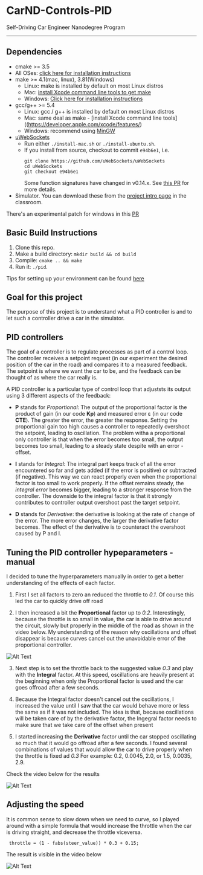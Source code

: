 # CarND-Controls-PID
Self-Driving Car Engineer Nanodegree Program

---

## Dependencies

* cmake >= 3.5
 * All OSes: [click here for installation instructions](https://cmake.org/install/)
* make >= 4.1(mac, linux), 3.81(Windows)
  * Linux: make is installed by default on most Linux distros
  * Mac: [install Xcode command line tools to get make](https://developer.apple.com/xcode/features/)
  * Windows: [Click here for installation instructions](http://gnuwin32.sourceforge.net/packages/make.htm)
* gcc/g++ >= 5.4
  * Linux: gcc / g++ is installed by default on most Linux distros
  * Mac: same deal as make - [install Xcode command line tools]((https://developer.apple.com/xcode/features/)
  * Windows: recommend using [MinGW](http://www.mingw.org/)
* [uWebSockets](https://github.com/uWebSockets/uWebSockets)
  * Run either `./install-mac.sh` or `./install-ubuntu.sh`.
  * If you install from source, checkout to commit `e94b6e1`, i.e.
    ```
    git clone https://github.com/uWebSockets/uWebSockets
    cd uWebSockets
    git checkout e94b6e1
    ```
    Some function signatures have changed in v0.14.x. See [this PR](https://github.com/udacity/CarND-MPC-Project/pull/3) for more details.
* Simulator. You can download these from the [project intro page](https://github.com/udacity/self-driving-car-sim/releases) in the classroom.

There's an experimental patch for windows in this [PR](https://github.com/udacity/CarND-PID-Control-Project/pull/3)

## Basic Build Instructions

1. Clone this repo.
2. Make a build directory: `mkdir build && cd build`
3. Compile: `cmake .. && make`
4. Run it: `./pid`.

Tips for setting up your environment can be found [here](https://classroom.udacity.com/nanodegrees/nd013/parts/40f38239-66b6-46ec-ae68-03afd8a601c8/modules/0949fca6-b379-42af-a919-ee50aa304e6a/lessons/f758c44c-5e40-4e01-93b5-1a82aa4e044f/concepts/23d376c7-0195-4276-bdf0-e02f1f3c665d)

## Goal for this project

The purpose of this project is to understand what a PID controller is and to let
such a controller drive a car in the simulator.

## PID controllers

The goal of a controller is to regulate processes as part of a control loop. The controller receives a setpoint request (in our experiment the desired position of the car in the road) and compares it to a measured feedback. The setpoint is where we want the car to be, and the feedback can be thought of as where the car really is.

A PID controller is a particular type of control loop that adjuststs its output using 3 different aspects of the feedback:
* **P** stands for _Proportional_: The output of the proportional factor is the product of gain (in our code **Kp**) and measured error ε (in our code **CTE**). The greater the error, the greater the response. Setting the proportional gain too high causes a controller to repeatedly overshoot the setpoint, leading to oscillation.
The problem witha a proportional only controller is that when the error becomes too small, the output becomes too small, leading to a steady state despite with an error - offset.

* **I** stands for _Integral_: The integral part keeps track of all the error encountered so far and gets added (if the error is positive) or subtracted (if negative). This way we can react properly even when the proportional factor is too small to work properly. If the offset remains steady, the _integral error_ becomes bigger, leading to a stronger response from the controller.
The downside to the integral factor is that it strongly contributes to controller output overshoot past the target setpoint.

* **D** stands for _Derivative_: the derivative is looking at the rate of change of the error. The more error changes, the larger the derivative factor becomes. The effect of the derivative is to counteract the overshoot caused by P and I.

## Tuning the PID controller hypeparameters - manual
I decided to tune the hyperparameters manually in order to get a better understanding of the effects of each factor.

1. First I set all factors to zero an reduced the throttle to _0.1_.
Of course this led the car to quickly drive off road

2. I then increased a bit the **Proportional** factor up to _0.2_. Interestingly, because the throttle is so small in value, the car is able to drive around the circuit, slowly but properly in the middle of the road as shown in the video below.
My understanding of the reason why oscillations and offset disappear is because curves cancel out the unavoidable error of the proportional controller.

![Alt Text](https://media.giphy.com/media/vFKqnCdLPNOKc/giphy.gif)

3. Next step is to set the throttle back to the suggested value _0.3_ and play with the **Integral** factor.
At this speed, oscillations are heavily present at the beginning when only the Proportional factor is used and the car goes offroad after a few seconds.

4. Because the Integral factor doesn't cancel out the oscillations, I increased the value until I saw that the car would behave more or less the same as if it was not included. The idea is that, because oscillations will be taken care of by the derivative factor, the Ingegral factor needs to make sure that we take care of the offset when present

5. I started increasing the **Derivative** factor until the car stopped oscillating so much that it would go offroad after a few seconds.
I found several combinations of values that would allow the car to drive properly when the throttle is fixed ad _0.3_
For example: 0.2, 0.0045, 2.0, or 1.5, 0.0035, 2.9.

Check the video below for the results

![Alt Text](https://media.giphy.com/media/vFKqnCdLPNOKc/giphy.gif)


## Adjusting the speed

It is common sense to slow down when we need to curve, so I played around with a simple formula that would increase the throttle when the car is driving straight, and decrease the throttle viceversa.

     throttle = (1 - fabs(steer_value)) * 0.3 + 0.15;

The result is visible in the video below

![Alt Text](https://media.giphy.com/media/vFKqnCdLPNOKc/giphy.gif)

